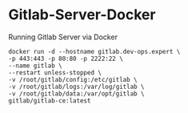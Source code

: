 # Gitlab-Server-Docker
Running Gitlab Server via Docker

```
docker run -d --hostname gitlab.dev-ops.expert \
-p 443:443 -p 80:80 -p 2222:22 \
--name gitlab \
--restart unless-stopped \
-v /root/gitlab/config:/etc/gitlab \
-v /root/gitlab/logs:/var/log/gitlab \
-v /root/gitlab/data:/var/opt/gitlab \
gitlab/gitlab-ce:latest
```
